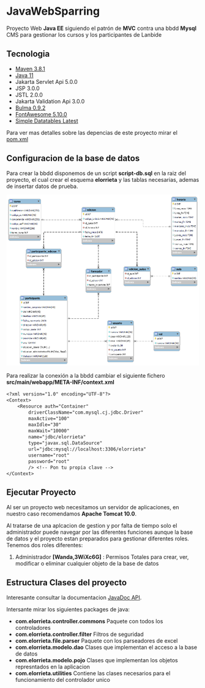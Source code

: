 # JavaWebSparring
Proyecto Web **Java EE** siguiendo el patrón de **MVC** contra una bbdd **Mysql**\
CMS para gestionar los cursos y los participantes de Lanbide

## Tecnologia
* [Maven 3.8.1](https://maven.apache.org/index.html)
* [Java 11](https://openjdk.java.net/projects/jdk/11/)
* Jakarta Servlet Api 5.0.0
* JSP 3.0.0
* JSTL 2.0.0
* Jakarta Validation Api 3.0.0
* [Bulma 0.9.2](https://bulma.io/)
* [FontAwesome 5.10.0](https://fontawesome.com/)
* [Simple Datatables Latest](https://github.com/fiduswriter/Simple-DataTables)

Para ver mas detalles sobre las depencias de este proyecto mirar el [pom.xml](https://github.com/elorrieta-errekamari-institutua/JavaWebSparring/blob/master/pom.xml)

## Configuracion de la base de datos

Para crear la bbdd disponemos de un script **script-db.sql** en la raiz del proyecto, el cual crear el esquema **elorrieta** y las tablas necesarias, ademas de insertar datos de prueba.

![screenshot 2]( /docs/resources/esquemaDB.png?raw=true)

Para realizar la conexión a la bbdd cambiar el siguiente fichero **src/main/webapp/META-INF/context.xml**

```
<?xml version="1.0" encoding="UTF-8"?>
<Context>
	<Resource auth="Container" 
	    driverClassName="com.mysql.cj.jdbc.Driver"
		maxActive="100" 
		maxIdle="30" 
		maxWait="10000" 
		name="jdbc/elorrieta"	 
		type="javax.sql.DataSource"
		url="jdbc:mysql://localhost:3306/elorrieta" 
		username="root"
		password="root" 
		/> <!-- Pon tu propia clave -->
</Context>	
```

## Ejecutar Proyecto

Al ser un proyecto web necesitamos un servidor de aplicaciones, en nuestro caso recomendamos **Apache Tomcat 10.0**.

Al tratarse de una aplcacion de gestion y por falta de tiempo solo el administrador puede navegar por las diferentes funciones aunque la base de datos y el proyecto estan preparados para gestionar diferentes roles.
Tenemos dos roles diferentes:

1. Administrador   **[Wanda,3WiXc6G]** : Permisos Totales para crear, ver, modificar o eliminar cualquier objeto de la base de datos



## Estructura Clases del proyecto

Interesante consultar la documentacion [JavaDoc API](https://elorrieta-errekamari-institutua.github.io/JavaWebSparring/).

Intersante mirar los siguientes packages de java:

* **com.elorrieta.controller.commons** Paquete con todos los controladores
* **com.elorrieta.controller.filter** Filtros de seguridad
* **com.elorrieta.file.parser**	Paquete con los parseadores de excel
* **com.elorrieta.modelo.dao** Clases que implementan el acceso a la base de datos
* **com.elorrieta.modelo.pojo** Clases que implementan los objetos represntados en la aplicacion
* **com.elorrieta.utilities** Contiene las clases necesarios para el funcionamiento del controlador unico


